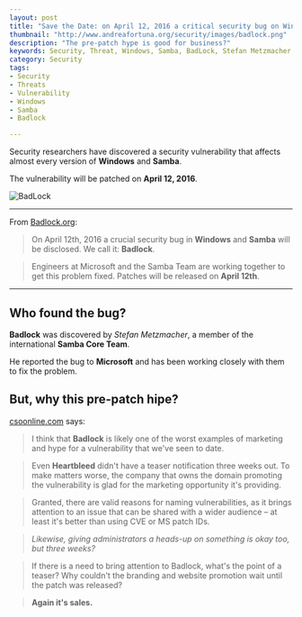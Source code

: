 ```yaml
---
layout: post
title: "Save the Date: on April 12, 2016 a critical security bug on Windows and Samba will be disclosed"
thumbnail: "http://www.andreafortuna.org/security/images/badlock.png"
description: "The pre-patch hype is good for business?"
keywords: Security, Threat, Windows, Samba, BadLock, Stefan Metzmacher
category: Security
tags: 
- Security
- Threats
- Vulnerability
- Windows
- Samba
- Badlock

---
```


Security researchers have discovered a security vulnerability that affects almost every version of **Windows** and **Samba**.

The vulnerability will be patched on **April 12, 2016**.

![BadLock](http://www.andreafortuna.org/security/images/badlock.png)

<hr/>

From [Badlock.org](http://badlock.org/):

>On April 12th, 2016 a crucial security bug in **Windows** and **Samba** will be disclosed. We call it: **Badlock**.

>Engineers at Microsoft and the Samba Team are working together to get this problem fixed. Patches will be released on **April 12th**.

<hr/>

Who found the bug?
--
**Badlock** was discovered by *Stefan Metzmacher*, a member of the international **Samba Core Team**. 

He reported the bug to **Microsoft** and has been working closely with them to fix the problem.

But, why this pre-patch hipe?
--

[csoonline.com](http://www.csoonline.com/article/3047221/techology-business/company-behind-the-badlock-disclosure-says-pre-patch-hype-is-good-for-business.html) says:

>I think that **Badlock** is likely one of the worst examples of marketing and hype for a vulnerability that we've seen to date.

>Even **Heartbleed** didn't have a teaser notification three weeks out. To make matters worse, the company that owns the domain promoting the vulnerability is glad for the marketing opportunity it's providing.

>Granted, there are valid reasons for naming vulnerabilities, as it brings attention to an issue that can be shared with a wider audience – at least it's better than using CVE or MS patch IDs.

>*Likewise, giving administrators a heads-up on something is okay too, but three weeks?*

>If there is a need to bring attention to Badlock, what's the point of a teaser? Why couldn't the branding and website promotion wait until the patch was released?

>**Again it's sales.**
